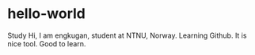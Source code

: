 # hello-world
Study
Hi,
I am engkugan, student at NTNU, Norway.
Learning Github.
It is nice tool.
Good to learn.

